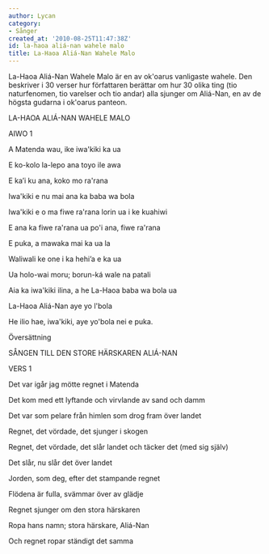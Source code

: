 ```yaml
---
author: Lycan
category:
- Sånger
created_at: '2010-08-25T11:47:38Z'
id: la-haoa aliá-nan wahele malo
title: La-Haoa Aliá-Nan Wahele Malo
---
```

La-Haoa Aliá-Nan Wahele Malo är en av ok'oarus vanligaste wahele. Den beskriver i 30 verser hur författaren berättar om hur 30 olika ting (tio naturfenomen, tio varelser och tio andar) alla sjunger om Aliá-Nan, en av de högsta gudarna i ok'oarus panteon.

LA-HAOA ALIÁ-NAN WAHELE MALO

AIWO 1

A Matenda wau, ike iwa'kiki ka ua

E ko-kolo la-lepo ana toyo ile awa

E ka’i ku ana, koko mo ra'rana

Iwa'kiki e nu mai ana ka baba wa bola

Iwa'kiki e o ma fiwe ra'rana lorin ua i ke kuahiwi

E ana ka fiwe ra'rana ua po'i ana, fiwe ra'rana

E puka, a mawaka mai ka ua la

Waliwali ke one i ka hehi’a e ka ua

Ua holo-wai moru; borun-ká wale na patali

Aia ka iwa'kiki ilina, a he La-Haoa baba wa bola ua

La-Haoa Aliá-Nan aye yo l'bola

He ilio hae, iwa'kiki, aye yo'bola nei e puka.

Översättning

SÅNGEN TILL DEN STORE HÄRSKAREN ALIÁ-NAN

VERS 1

Det var igår jag mötte regnet i Matenda

Det kom med ett lyftande och virvlande av sand och damm

Det var som pelare från himlen som drog fram över landet

Regnet, det vördade, det sjunger i skogen

Regnet, det vördade, det slår landet och täcker det (med sig själv)

Det slår, nu slår det över landet

Jorden, som deg, efter det stampande regnet

Flödena är fulla, svämmar över av glädje

Regnet sjunger om den stora härskaren

Ropa hans namn; stora härskare, Aliá-Nan

Och regnet ropar ständigt det samma